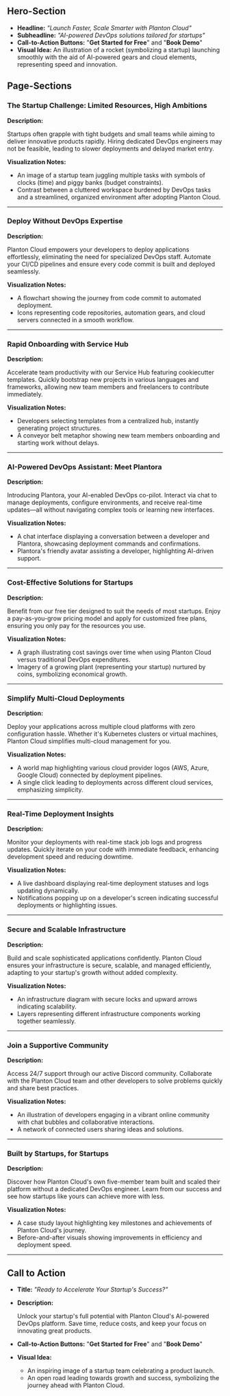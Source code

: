## Hero-Section

- **Headline:** *"Launch Faster, Scale Smarter with Planton Cloud"*
- **Subheadline:** *"AI-powered DevOps solutions tailored for startups"*
- **Call-to-Action Buttons:** "**Get Started for Free**" and "**Book Demo**"
- **Visual Idea:** An illustration of a rocket (symbolizing a startup) launching smoothly with the aid of AI-powered
  gears and cloud elements, representing speed and innovation.

## Page-Sections

### The Startup Challenge: Limited Resources, High Ambitions

**Description:**

Startups often grapple with tight budgets and small teams while aiming to deliver innovative products rapidly. Hiring
dedicated DevOps engineers may not be feasible, leading to slower deployments and delayed market entry.

**Visualization Notes:**

- An image of a startup team juggling multiple tasks with symbols of clocks (time) and piggy banks (budget constraints).
- Contrast between a cluttered workspace burdened by DevOps tasks and a streamlined, organized environment after
  adopting Planton Cloud.

---

### Deploy Without DevOps Expertise

**Description:**

Planton Cloud empowers your developers to deploy applications effortlessly, eliminating the need for specialized DevOps
staff. Automate your CI/CD pipelines and ensure every code commit is built and deployed seamlessly.

**Visualization Notes:**

- A flowchart showing the journey from code commit to automated deployment.
- Icons representing code repositories, automation gears, and cloud servers connected in a smooth workflow.

---

### Rapid Onboarding with Service Hub

**Description:**

Accelerate team productivity with our Service Hub featuring cookiecutter templates. Quickly bootstrap new projects in
various languages and frameworks, allowing new team members and freelancers to contribute immediately.

**Visualization Notes:**

- Developers selecting templates from a centralized hub, instantly generating project structures.
- A conveyor belt metaphor showing new team members onboarding and starting work without delays.

---

### AI-Powered DevOps Assistant: Meet Plantora

**Description:**

Introducing Plantora, your AI-enabled DevOps co-pilot. Interact via chat to manage deployments, configure environments,
and receive real-time updates—all without navigating complex tools or learning new interfaces.

**Visualization Notes:**

- A chat interface displaying a conversation between a developer and Plantora, showcasing deployment commands and
  confirmations.
- Plantora's friendly avatar assisting a developer, highlighting AI-driven support.

---

### Cost-Effective Solutions for Startups

**Description:**

Benefit from our free tier designed to suit the needs of most startups. Enjoy a pay-as-you-grow pricing model and apply
for customized free plans, ensuring you only pay for the resources you use.

**Visualization Notes:**

- A graph illustrating cost savings over time when using Planton Cloud versus traditional DevOps expenditures.
- Imagery of a growing plant (representing your startup) nurtured by coins, symbolizing economical growth.

---

### Simplify Multi-Cloud Deployments

**Description:**

Deploy your applications across multiple cloud platforms with zero configuration hassle. Whether it's Kubernetes
clusters or virtual machines, Planton Cloud simplifies multi-cloud management for you.

**Visualization Notes:**

- A world map highlighting various cloud provider logos (AWS, Azure, Google Cloud) connected by deployment pipelines.
- A single click leading to deployments across different cloud services, emphasizing simplicity.

---

### Real-Time Deployment Insights

**Description:**

Monitor your deployments with real-time stack job logs and progress updates. Quickly iterate on your code with immediate
feedback, enhancing development speed and reducing downtime.

**Visualization Notes:**

- A live dashboard displaying real-time deployment statuses and logs updating dynamically.
- Notifications popping up on a developer's screen indicating successful deployments or highlighting issues.

---

### Secure and Scalable Infrastructure

**Description:**

Build and scale sophisticated applications confidently. Planton Cloud ensures your infrastructure is secure, scalable,
and managed efficiently, adapting to your startup's growth without added complexity.

**Visualization Notes:**

- An infrastructure diagram with secure locks and upward arrows indicating scalability.
- Layers representing different infrastructure components working together seamlessly.

---

### Join a Supportive Community

**Description:**

Access 24/7 support through our active Discord community. Collaborate with the Planton Cloud team and other developers
to solve problems quickly and share best practices.

**Visualization Notes:**

- An illustration of developers engaging in a vibrant online community with chat bubbles and collaborative interactions.
- A network of connected users sharing ideas and solutions.

---

### Built by Startups, for Startups

**Description:**

Discover how Planton Cloud's own five-member team built and scaled their platform without a dedicated DevOps engineer.
Learn from our success and see how startups like yours can achieve more with less.

**Visualization Notes:**

- A case study layout highlighting key milestones and achievements of Planton Cloud's journey.
- Before-and-after visuals showing improvements in efficiency and deployment speed.

---

## Call to Action

- **Title:** *"Ready to Accelerate Your Startup's Success?"*
- **Description:**

  Unlock your startup's full potential with Planton Cloud's AI-powered DevOps platform. Save time, reduce costs, and
  keep your focus on innovating great products.

- **Call-to-Action Buttons:** "**Get Started for Free**" and "**Book Demo**"
- **Visual Idea:**

    - An inspiring image of a startup team celebrating a product launch.
    - An open road leading towards growth and success, symbolizing the journey ahead with Planton Cloud.

